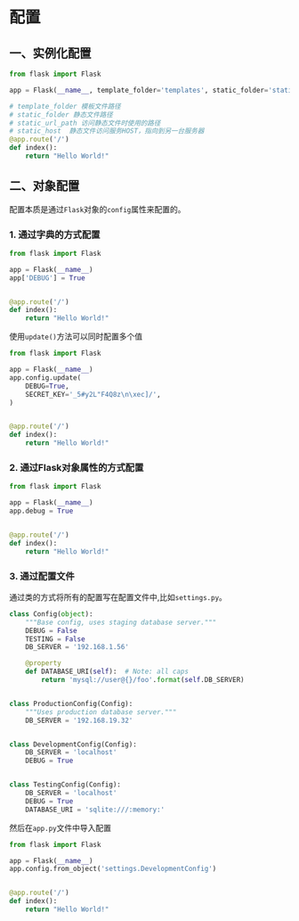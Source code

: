 # 配置

## 一、实例化配置

```python
from flask import Flask

app = Flask(__name__, template_folder='templates', static_folder='static', static_url_path='/static')

# template_folder 模板文件路径
# static_folder 静态文件路径
# static_url_path 访问静态文件时使用的路径
# static_host  静态文件访问服务HOST，指向到另一台服务器
@app.route('/')
def index():
    return "Hello World!"

```

## 二、对象配置

配置本质是通过`Flask`对象的`config`属性来配置的。

### 1. 通过字典的方式配置

```python
from flask import Flask

app = Flask(__name__)
app['DEBUG'] = True


@app.route('/')
def index():
    return "Hello World!"
```

使用`update()`方法可以同时配置多个值

```python
from flask import Flask

app = Flask(__name__)
app.config.update(
    DEBUG=True,
    SECRET_KEY='_5#y2L"F4Q8z\n\xec]/',
)


@app.route('/')
def index():
    return "Hello World!"
```

### 2. 通过Flask对象属性的方式配置

```python
from flask import Flask

app = Flask(__name__)
app.debug = True


@app.route('/')
def index():
    return "Hello World!"
```

### 3. 通过配置文件

通过类的方式将所有的配置写在配置文件中,比如`settings.py`。

```python
class Config(object):
    """Base config, uses staging database server."""
    DEBUG = False
    TESTING = False
    DB_SERVER = '192.168.1.56'

    @property
    def DATABASE_URI(self):  # Note: all caps
        return 'mysql://user@{}/foo'.format(self.DB_SERVER)


class ProductionConfig(Config):
    """Uses production database server."""
    DB_SERVER = '192.168.19.32'


class DevelopmentConfig(Config):
    DB_SERVER = 'localhost'
    DEBUG = True


class TestingConfig(Config):
    DB_SERVER = 'localhost'
    DEBUG = True
    DATABASE_URI = 'sqlite:///:memory:'

```

然后在`app.py`文件中导入配置

```python
from flask import Flask

app = Flask(__name__)
app.config.from_object('settings.DevelopmentConfig')


@app.route('/')
def index():
    return "Hello World!"

```

